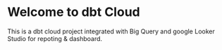 # Welcome to dbt Cloud

This is a dbt cloud project integrated with Big Query and google Looker Studio for repoting & dashboard.

